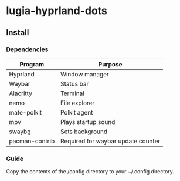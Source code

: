 # lugia-hyprland-dots
## Install
### Dependencies
|Program|Purpose|
|-------|-------|
|Hyprland|Window manager|
|Waybar|Status bar|
|Alacritty|Terminal|
|nemo|File explorer|
|mate-polkit|Polkit agent|
|mpv|Plays startup sound|
|swaybg|Sets background|
|pacman-contrib|Required for waybar update counter|
### Guide
Copy the contents of the /config directory to your ~/.config directory.
